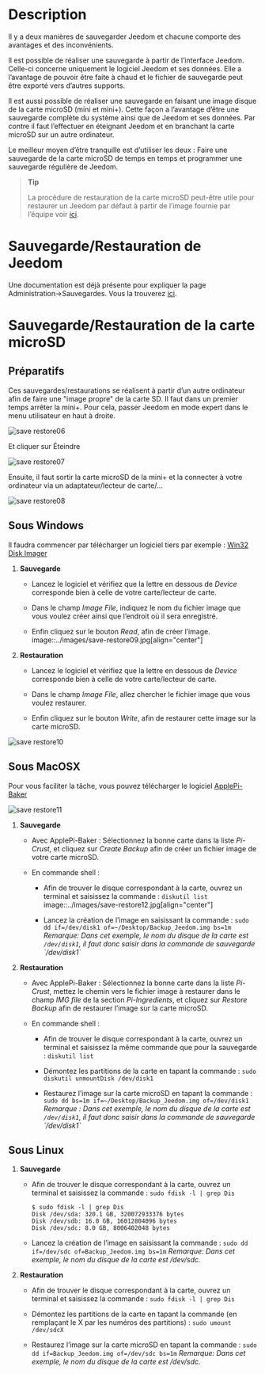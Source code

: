 Description 
===========

Il y a deux manières de sauvegarder Jeedom et chacune comporte des
avantages et des inconvénients.

Il est possible de réaliser une sauvegarde à partir de l’interface
Jeedom. Celle-ci concerne uniquement le logiciel Jeedom et ses données.
Elle a l’avantage de pouvoir être faite à chaud et le fichier de
sauvegarde peut être exporté vers d’autres supports.

Il est aussi possible de réaliser une sauvegarde en faisant une image
disque de la carte microSD (mini et mini+). Cette façon a l’avantage
d’être une sauvegarde complète du système ainsi que de Jeedom et ses
données. Par contre il faut l’effectuer en éteignant Jeedom et en
branchant la carte microSD sur un autre ordinateur.

Le meilleur moyen d’être tranquille est d’utiliser les deux : Faire une
sauvegarde de la carte microSD de temps en temps et programmer une
sauvegarde régulière de Jeedom.

> **Tip**
>
> La procédure de restauration de la carte microSD peut-être utile pour
> restaurer un Jeedom par défaut à partir de l’image fournie par
> l’équipe voir
> [ici](https://www.jeedom.fr/doc/documentation/installation/fr_FR/doc-installation.html).

Sauvegarde/Restauration de Jeedom 
=================================

Une documentation est déjà présente pour expliquer la page
Administration→Sauvegardes. Vous la trouverez
[ici](https://github.com/jeedom/documentation/blob/master/howto/fr_FR/sauvegarde.comment_faire.asciidoc).

Sauvegarde/Restauration de la carte microSD 
===========================================

Préparatifs 
-----------

Ces sauvegardes/restaurations se réalisent à partir d’un autre
ordinateur afin de faire une "image propre" de la carte SD. Il faut dans
un premier temps arrêter la mini+. Pour cela, passer Jeedom en mode
expert dans le menu utilisateur en haut à droite.

![save restore06](../images/save-restore06.jpg)

Et cliquer sur Éteindre

![save restore07](../images/save-restore07.jpg)

Ensuite, il faut sortir la carte microSD de la mini+ et la connecter à
votre ordinateur via un adaptateur/lecteur de carte/…​

![save restore08](../images/save-restore08.jpg)

Sous Windows 
------------

Il faudra commencer par télécharger un logiciel tiers par exemple :
[Win32 Disk Imager](http://sourceforge.net/projects/win32diskimager/)

1.  **Sauvegarde**

    -   Lancez le logiciel et vérifiez que la lettre en dessous de
        *Device* corresponde bien à celle de votre carte/lecteur
        de carte.

    -   Dans le champ *Image File*, indiquez le nom du fichier image que
        vous voulez créer ainsi que l’endroit où il sera enregistré.

    -   Enfin cliquez sur le bouton *Read*, afin de créer l’image.
        image::../images/save-restore09.jpg\[align="center"\]

2.  **Restauration**

    -   Lancez le logiciel et vérifiez que la lettre en dessous de
        *Device* corresponde bien à celle de votre carte/lecteur
        de carte.

    -   Dans le champ *Image File*, allez chercher le fichier image que
        vous voulez restaurer.

    -   Enfin cliquez sur le bouton *Write*, afin de restaurer cette
        image sur la carte microSD.

![save restore10](../images/save-restore10.jpg)

Sous MacOSX 
-----------

Pour vous faciliter la tâche, vous pouvez télécharger le logiciel
[ApplePi-Baker](http://www.tweaking4all.com/hardware/raspberry-pi/macosx-apple-pi-baker/)

![save restore11](../images/save-restore11.jpg)

1.  **Sauvegarde**

    -   Avec ApplePi-Baker : Sélectionnez la bonne carte dans la liste
        *Pi-Crust*, et cliquez sur *Create Backup* afin de créer un
        fichier image de votre carte microSD.

    -   En commande shell :

        -   Afin de trouver le disque correspondant à la carte, ouvrez
            un terminal et saisissez la commande : `diskutil list`
            image::../images/save-restore12.jpg\[align="center"\]

        -   Lancez la création de l’image en saisissant la commande :
            `sudo dd if=/dev/disk1 of=~/Desktop/Backup_Jeedom.img bs=1m`
            *Remarque: Dans cet exemple, le nom du disque de la carte
            est `/dev/disk1`, il faut donc saisir dans la commande de
            sauvegarde \`/dev/disk1\`*

2.  **Restauration**

    -   Avec ApplePi-Baker : Sélectionnez la bonne carte dans la liste
        *Pi-Crust*, mettez le chemin vers le fichier image à restaurer
        dans le champ *IMG file* de la section *Pi-Ingredients*, et
        cliquez sur *Restore Backup* afin de restaurer l’image sur la
        carte microSD.

    -   En commande shell :

        -   Afin de trouver le disque correspondant à la carte, ouvrez
            un terminal et saisissez la même commande que pour la
            sauvegarde : `diskutil list`

        -   Démontez les partitions de la carte en tapant la commande :
            `sudo diskutil unmountDisk /dev/disk1`

        -   Restaurez l’image sur la carte microSD en tapant la commande
            :
            `sudo dd bs=1m if=~/Desktop/Backup_Jeedom.img of=/dev/disk1`
            *Remarque : Dans cet exemple, le nom du disque de la carte
            est `/dev/disk1`, il faut donc saisir dans la commande de
            sauvegarde \`/dev/disk1\`*

Sous Linux 
----------

1.  **Sauvegarde**

    -   Afin de trouver le disque correspondant à la carte, ouvrez un
        terminal et saisissez la commande : `sudo fdisk -l | grep Dis`

        ``` {.bash}
        $ sudo fdisk -l | grep Dis
        Disk /dev/sda: 320.1 GB, 320072933376 bytes
        Disk /dev/sdb: 16.0 GB, 16012804096 bytes
        Disk /dev/sdc: 8.0 GB, 8006402048 bytes
        ```

    -   Lancez la création de l’image en saisissant la commande :
        `sudo dd if=/dev/sdc of=Backup_Jeedom.img bs=1m` *Remarque: Dans
        cet exemple, le nom du disque de la carte est /dev/sdc.*

2.  **Restauration**

    -   Afin de trouver le disque correspondant à la carte, ouvrez un
        terminal et saisissez la commande : `sudo fdisk -l | grep Dis`

    -   Démontez les partitions de la carte en tapant la commande (en
        remplaçant le X par les numéros des partitions) :
        `sudo umount /dev/sdcX`

    -   Restaurez l’image sur la carte microSD en tapant la commande :
        `sudo dd if=Backup_Jeedom.img of=/dev/sdc bs=1m` *Remarque: Dans
        cet exemple, le nom du disque de la carte est /dev/sdc.*


